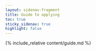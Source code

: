```yaml
---
layout: sidenav-fragment
title: Guide to applying
toc: true
sticky_sidenav: true
highlight: false
---
```


{% include_relative content/guide.md %}
